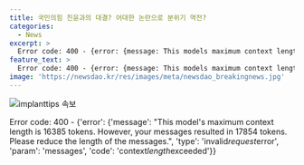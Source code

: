 ```yaml
---
title: 국민의힘 친윤과의 대결? 어대한 논란으로 분위기 역전?
categories:
  - News
excerpt: >
  Error code: 400 - {error: {message: This models maximum context length is 16385 tokens. However, your messages resulted in 16932 tokens. Please reduce the length of the messages., type: invalid_request_error, param: messages, code: context_length_exceeded}}
feature_text: >
  Error code: 400 - {error: {message: This models maximum context length is 16385 tokens. However, your messages resulted in 16932 tokens. Please reduce the length of the messages., type: invalid_request_error, param: messages, code: context_length_exceeded}}
image: 'https://newsdao.kr/res/images/meta/newsdao_breakingnews.jpg'
---
```


<p><img src="https://newsdao.kr/res/images/meta/newsdao_breakingnews.jpg" alt="implanttips 속보" /></p>

<p>Error code: 400 - {'error': {'message': "This model's maximum context length is 16385 tokens. However, your messages resulted in 17854 tokens. Please reduce the length of the messages.", 'type': 'invalid<em>request</em>error', 'param': 'messages', 'code': 'context<em>length</em>exceeded'}}</p>

